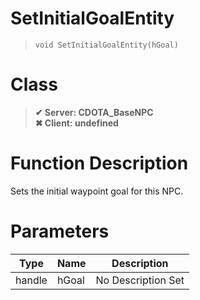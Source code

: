 # SetInitialGoalEntity
> `void SetInitialGoalEntity(hGoal)`
# Class
> __✔ Server: CDOTA_BaseNPC__  
> __✖ Client: undefined__  
# Function Description
Sets the initial waypoint goal for this NPC.
# Parameters
Type|Name|Description
--|--|--
handle|hGoal|No Description Set
